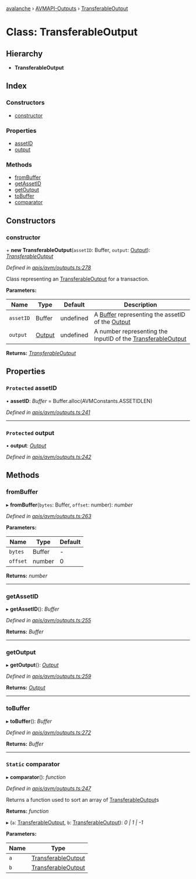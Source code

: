 [avalanche](../README.md) › [AVMAPI-Outputs](../modules/avmapi_outputs.md) › [TransferableOutput](avmapi_outputs.transferableoutput.md)

# Class: TransferableOutput

## Hierarchy

* **TransferableOutput**

## Index

### Constructors

* [constructor](avmapi_outputs.transferableoutput.md#constructor)

### Properties

* [assetID](avmapi_outputs.transferableoutput.md#protected-assetid)
* [output](avmapi_outputs.transferableoutput.md#protected-output)

### Methods

* [fromBuffer](avmapi_outputs.transferableoutput.md#frombuffer)
* [getAssetID](avmapi_outputs.transferableoutput.md#getassetid)
* [getOutput](avmapi_outputs.transferableoutput.md#getoutput)
* [toBuffer](avmapi_outputs.transferableoutput.md#tobuffer)
* [comparator](avmapi_outputs.transferableoutput.md#static-comparator)

## Constructors

###  constructor

\+ **new TransferableOutput**(`assetID`: Buffer, `output`: [Output](avmapi_outputs.output.md)): *[TransferableOutput](avmapi_outputs.transferableoutput.md)*

*Defined in [apis/avm/outputs.ts:278](https://github.com/ava-labs/avalanche.js/blob/c723742/src/apis/avm/outputs.ts#L278)*

Class representing an [TransferableOutput](avmapi_outputs.transferableoutput.md) for a transaction.

**Parameters:**

Name | Type | Default | Description |
------ | ------ | ------ | ------ |
`assetID` | Buffer | undefined | A [Buffer](https://github.com/feross/buffer) representing the assetID of the [Output](avmapi_outputs.output.md) |
`output` | [Output](avmapi_outputs.output.md) | undefined | A number representing the InputID of the [TransferableOutput](avmapi_outputs.transferableoutput.md)  |

**Returns:** *[TransferableOutput](avmapi_outputs.transferableoutput.md)*

## Properties

### `Protected` assetID

• **assetID**: *Buffer* = Buffer.alloc(AVMConstants.ASSETIDLEN)

*Defined in [apis/avm/outputs.ts:241](https://github.com/ava-labs/avalanche.js/blob/c723742/src/apis/avm/outputs.ts#L241)*

___

### `Protected` output

• **output**: *[Output](avmapi_outputs.output.md)*

*Defined in [apis/avm/outputs.ts:242](https://github.com/ava-labs/avalanche.js/blob/c723742/src/apis/avm/outputs.ts#L242)*

## Methods

###  fromBuffer

▸ **fromBuffer**(`bytes`: Buffer, `offset`: number): *number*

*Defined in [apis/avm/outputs.ts:263](https://github.com/ava-labs/avalanche.js/blob/c723742/src/apis/avm/outputs.ts#L263)*

**Parameters:**

Name | Type | Default |
------ | ------ | ------ |
`bytes` | Buffer | - |
`offset` | number | 0 |

**Returns:** *number*

___

###  getAssetID

▸ **getAssetID**(): *Buffer*

*Defined in [apis/avm/outputs.ts:255](https://github.com/ava-labs/avalanche.js/blob/c723742/src/apis/avm/outputs.ts#L255)*

**Returns:** *Buffer*

___

###  getOutput

▸ **getOutput**(): *[Output](avmapi_outputs.output.md)*

*Defined in [apis/avm/outputs.ts:259](https://github.com/ava-labs/avalanche.js/blob/c723742/src/apis/avm/outputs.ts#L259)*

**Returns:** *[Output](avmapi_outputs.output.md)*

___

###  toBuffer

▸ **toBuffer**(): *Buffer*

*Defined in [apis/avm/outputs.ts:272](https://github.com/ava-labs/avalanche.js/blob/c723742/src/apis/avm/outputs.ts#L272)*

**Returns:** *Buffer*

___

### `Static` comparator

▸ **comparator**(): *function*

*Defined in [apis/avm/outputs.ts:247](https://github.com/ava-labs/avalanche.js/blob/c723742/src/apis/avm/outputs.ts#L247)*

Returns a function used to sort an array of [TransferableOutput](avmapi_outputs.transferableoutput.md)s

**Returns:** *function*

▸ (`a`: [TransferableOutput](avmapi_outputs.transferableoutput.md), `b`: [TransferableOutput](avmapi_outputs.transferableoutput.md)): *0 | 1 | -1*

**Parameters:**

Name | Type |
------ | ------ |
`a` | [TransferableOutput](avmapi_outputs.transferableoutput.md) |
`b` | [TransferableOutput](avmapi_outputs.transferableoutput.md) |
